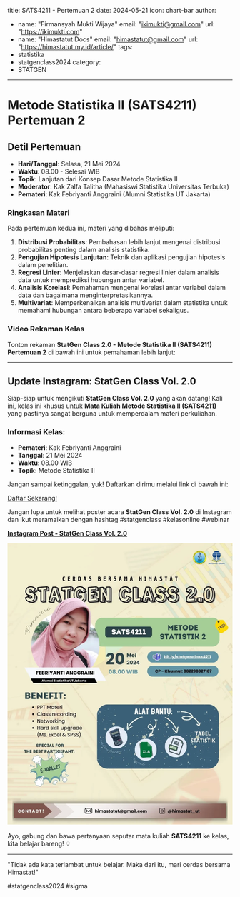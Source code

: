 title: SATS4211 - Pertemuan 2
date: 2024-05-21
icon: chart-bar
author:
  - name: "Firmansyah Mukti Wijaya"
    email: "ikimukti@gmail.com"
    url: "https://ikimukti.com"
  - name: "Himastatut Docs"
    email: "himastatut@gmail.com"
    url: "https://himastatut.my.id/article/"
tags:
  - statistika
  - statgenclass2024
category: 
- STATGEN
--- 

# Metode Statistika II (SATS4211) Pertemuan 2

## Detil Pertemuan

- **Hari/Tanggal**: Selasa, 21 Mei 2024  
- **Waktu**: 08.00 - Selesai WIB  
- **Topik**: Lanjutan dari Konsep Dasar Metode Statistika II  
- **Moderator**: Kak Zalfa Talitha (Mahasiswi Statistika Universitas Terbuka)  
- **Pemateri**: Kak Febriyanti Anggraini (Alumni Statistika UT Jakarta)

### Ringkasan Materi
Pada pertemuan kedua ini, materi yang dibahas meliputi:
1. **Distribusi Probabilitas**: Pembahasan lebih lanjut mengenai distribusi probabilitas penting dalam analisis statistika.
2. **Pengujian Hipotesis Lanjutan**: Teknik dan aplikasi pengujian hipotesis dalam penelitian.
3. **Regresi Linier**: Menjelaskan dasar-dasar regresi linier dalam analisis data untuk memprediksi hubungan antar variabel.
4. **Analisis Korelasi**: Pemahaman mengenai korelasi antar variabel dalam data dan bagaimana menginterpretasikannya.
5. **Multivariat**: Memperkenalkan analisis multivariat dalam statistika untuk memahami hubungan antara beberapa variabel sekaligus.

### Video Rekaman Kelas
Tonton rekaman **StatGen Class 2.0 - Metode Statistika II (SATS4211) Pertemuan 2** di bawah ini untuk pemahaman lebih lanjut:

<VidStack  
  src="https://www.youtube.com/watch?v=GtR8UDyYmXk"  
  title="StatGen Class 2.0 - Metode Statistika II (SATS4211) Pertemuan 2"
/>

--- 

## Update Instagram: StatGen Class Vol. 2.0

Siap-siap untuk mengikuti **StatGen Class Vol. 2.0** yang akan datang! Kali ini, kelas ini khusus untuk **Mata Kuliah Metode Statistika II (SATS4211)** yang pastinya sangat berguna untuk memperdalam materi perkuliahan.

### Informasi Kelas:

- **Pemateri**: Kak Febriyanti Anggraini
- **Tanggal**: 21 Mei 2024
- **Waktu**: 08.00 WIB
- **Topik**: Metode Statistika II

Jangan sampai ketinggalan, yuk! Daftarkan dirimu melalui link di bawah ini:

[Daftar Sekarang!](https://bit.ly/statgenclass4211)

Jangan lupa untuk melihat poster acara **StatGen Class Vol. 2.0** di Instagram dan ikut meramaikan dengan hashtag #statgenclass #kelasonline #webinar

[**Instagram Post - StatGen Class Vol. 2.0**](https://www.instagram.com/p/C7JSMrUyJXT/?img_index=1)

![StatGen Class 2.0 Poster](pertemuan_2_image.png)

Ayo, gabung dan bawa pertanyaan seputar mata kuliah **SATS4211** ke kelas, kita belajar bareng! 💡

--- 

"Tidak ada kata terlambat untuk belajar. Maka dari itu, mari cerdas bersama Himastat!"

#statgenclass2024 #sigma


<GitContributors />
<GitChangelog />